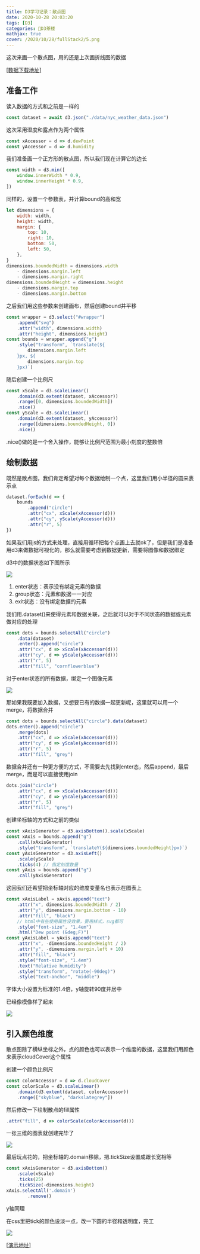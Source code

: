 ```yaml
---
title: D3学习记录：散点图
date: 2020-10-28 20:03:20
tags: [D3]
categories: 🍵D3茶楼
mathjax: true
cover: /2020/10/28/fullStack2/5.png
---
```


这次来画一个散点图，用的还是上次画折线图的数据

[[数据下载地址]](https://github.com/forever97/dataViz/blob/main/fullStackD3/lineChart/data/nyc_weather_data.json)

## 准备工作

读入数据的方式和之前是一样的

```javascript
const dataset = await d3.json("./data/nyc_weather_data.json")
```

这次采用湿度和露点作为两个属性

```javascript
const xAccessor = d => d.dewPoint
const yAccessor = d => d.humidity
```

我们准备画一个正方形的散点图，所以我们现在计算它的边长

```javascript
const width = d3.min([
    window.innerWidth * 0.9, 
    window.innerHeight * 0.9,
])
```
同样的，设置一个参数表，并计算bound的高和宽

```javascript
let dimensions = {
    width: width,
    height: width,
    margin: {
        top: 10,
        right: 10,
        bottom: 50,
        left: 50,
    },
}
dimensions.boundedWidth = dimensions.width
    - dimensions.margin.left
    - dimensions.margin.right
dimensions.boundedHeight = dimensions.height
    - dimensions.margin.top
    - dimensions.margin.bottom
```

之后我们用这些参数来创建画布，然后创建bound并平移

```javascript
const wrapper = d3.select("#wrapper")
    .append("svg")
    .attr("width", dimensions.width)
    .attr("height", dimensions.height)
const bounds = wrapper.append("g")
    .style("transform", `translate(${
        dimensions.margin.left
    }px, ${
        dimensions.margin.top
    }px)`)
```

随后创建一个比例尺

```javascript
const xScale = d3.scaleLinear()
    .domain(d3.extent(dataset, xAccessor))  
    .range([0, dimensions.boundedWidth])
    .nice()
const yScale = d3.scaleLinear()
    .domain(d3.extent(dataset, yAccessor))  
    .range([dimensions.boundedHeight, 0])
    .nice()
```

.nice()做的是一个舍入操作，能够让比例尺范围为最小刻度的整数倍

## 绘制数据

既然是散点图，我们肯定希望对每个数据绘制一个点，这里我们用小半径的圆来表示点

```javascript
dataset.forEach(d => {
    bounds
        .append("circle")
        .attr("cx", xScale(xAccessor(d)))
        .attr("cy", yScale(yAccessor(d)))   
        .attr("r", 5)
})
```

如果我们用js的方式来处理，直接用循环把每个点画上去就ok了，但是我们是准备用d3来做数据可视化的，那么就需要考虑到数据更新，需要将图像和数据绑定

d3中的数据状态如下图所示

![](1.png)

1. enter状态：表示没有绑定元素的数据
2. group状态：元素和数据一一对应
3. exit状态：没有绑定数据的元素

我们用.dataset()来使得元素和数据关联，之后就可以对于不同状态的数据或元素做对应的处理

```javascript
const dots = bounds.selectAll("circle")
    .data(dataset)
    .enter().append("circle")
    .attr("cx", d => xScale(xAccessor(d)))
    .attr("cy", d => yScale(yAccessor(d)))
    .attr("r", 5)
    .attr("fill", "cornflowerblue")
```

对于enter状态的所有数据，绑定一个图像元素

![](2.png)

那如果我既要加入数据，又想要已有的数据一起更新呢，这里就可以用一个merge，将数据合并

```javascript
const dots = bounds.selectAll("circle").data(dataset)
dots.enter().append("circle")
    .merge(dots)
    .attr("cx", d => xScale(xAccessor(d)))
    .attr("cy", d => yScale(yAccessor(d)))
    .attr("r", 5)
    .attr("fill", "grey")
```

数据合并还有一种更方便的方式，不需要去先找到enter态，然后append，最后merge，而是可以直接使用join

```javascript
dots.join("circle")
    .attr("cx", d => xScale(xAccessor(d)))
    .attr("cy", d => yScale(yAccessor(d)))
    .attr("r", 5)
    .attr("fill", "grey")
```

创建坐标轴的方式和之前的类似

```javascript
const xAxisGenerator = d3.axisBottom().scale(xScale)
const xAxis = bounds.append("g")
    .call(xAxisGenerator)
    .style("transform", `translateY(${dimensions.boundedHeight}px)`)
const yAxisGenerator = d3.axisLeft()
    .scale(yScale)
    .ticks(4) // 指定刻度数量
const yAxis = bounds.append("g")
    .call(yAxisGenerator)
```

这回我们还希望把坐标轴对应的维度变量名也表示在图表上

```javascript
const xAxisLabel = xAxis.append("text") 
    .attr("x", dimensions.boundedWidth / 2) 
    .attr("y", dimensions.margin.bottom - 10)
    .attr("fill", "black")
    // html中有些使用属性没效果，要用样式，svg都可
    .style("font-size", "1.4em") 
    .html("Dew point (&deg;F)")
const yAxisLabel = yAxis.append("text")
    .attr("x", -dimensions.boundedHeight / 2)
    .attr("y", -dimensions.margin.left + 10)
    .attr("fill", "black")
    .style("font-size", "1.4em")
    .text("Relative humidity")
    .style("transform", "rotate(-90deg)")
    .style("text-anchor", "middle")
```

字体大小设置为标准的1.4倍，y轴旋转90度并居中

已经像模像样了起来

![](3.png)

## 引入颜色维度

散点图除了横纵坐标之外，点的颜色也可以表示一个维度的数据，这里我们用颜色来表示cloudCover这个属性

创建一个颜色比例尺

```javascript
const colorAccessor = d => d.cloudCover
const colorScale = d3.scaleLinear()
    .domain(d3.extent(dataset, colorAccessor))
    .range(["skyblue", "darkslategrey"])
```

然后修改一下绘制散点的fill属性
```javascript
.attr("fill", d => colorScale(colorAccessor(d))) 
```

一张三维的图表就创建完毕了

![](4.png)

最后玩点花的，把坐标轴的.domain移除，把.tickSize设置成跟长宽相等

```javascript
const xAxisGenerator = d3.axisBottom()
    .scale(xScale)
    .ticks(25)
    .tickSize(-dimensions.height)
xAxis.selectAll('.domain') 
        .remove()
```

y轴同理

在css里把tick的颜色设淡一点，改一下圆的半径和透明度，完工

![](5.png)

[[演示地址]](https://forever97.github.io/dataViz/fullStackD3/scatterplot/)
